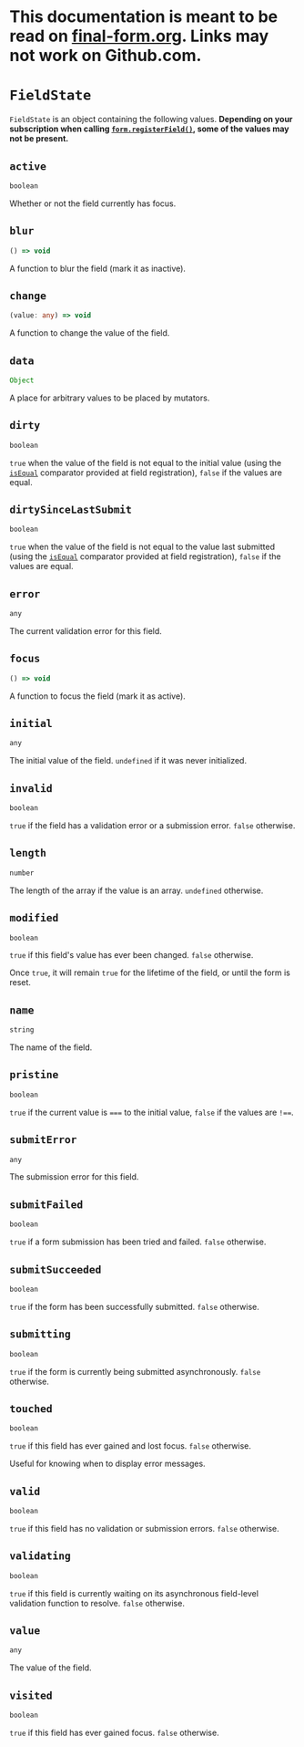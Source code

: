 # This documentation is meant to be read on [final-form.org](https://final-form.org/docs/final-form/types/FieldState). Links may not work on Github.com.

# `FieldState`

`FieldState` is an object containing the following values. **Depending on your subscription when calling [`form.registerField()`](FormApi#registerfield), some of the values may not be present.**

## `active`

```ts
boolean
```

Whether or not the field currently has focus.

## `blur`

```ts
() => void
```

A function to blur the field (mark it as inactive).

## `change`

```ts
(value: any) => void
```

A function to change the value of the field.

## `data`

```ts
Object
```

A place for arbitrary values to be placed by mutators.

## `dirty`

```ts
boolean
```

`true` when the value of the field is not equal to the initial value (using the [`isEqual`](FieldConfig#isequal) comparator provided at field registration), `false` if the values are equal.

## `dirtySinceLastSubmit`

```ts
boolean
```

`true` when the value of the field is not equal to the value last submitted (using the [`isEqual`](FieldConfig#isequal) comparator provided at field registration), `false` if the values are equal.

## `error`

```ts
any
```

The current validation error for this field.

## `focus`

```ts
() => void
```

A function to focus the field (mark it as active).

## `initial`

```ts
any
```

The initial value of the field. `undefined` if it was never initialized.

## `invalid`

```ts
boolean
```

`true` if the field has a validation error or a submission error. `false` otherwise.

## `length`

```ts
number
```

The length of the array if the value is an array. `undefined` otherwise.

## `modified`

```ts
boolean
```

`true` if this field's value has ever been changed. `false` otherwise.

Once `true`, it will remain `true` for the lifetime of the field, or until the form is reset.

## `name`

```ts
string
```

The name of the field.

## `pristine`

```ts
boolean
```

`true` if the current value is `===` to the initial value, `false` if the values are `!==`.

## `submitError`

```ts
any
```

The submission error for this field.

## `submitFailed`

```ts
boolean
```

`true` if a form submission has been tried and failed. `false` otherwise.

## `submitSucceeded`

```ts
boolean
```

`true` if the form has been successfully submitted. `false` otherwise.

## `submitting`

```ts
boolean
```

`true` if the form is currently being submitted asynchronously. `false` otherwise.

## `touched`

```ts
boolean
```

`true` if this field has ever gained and lost focus. `false` otherwise.

Useful for knowing when to display error messages.

## `valid`

```ts
boolean
```

`true` if this field has no validation or submission errors. `false` otherwise.

## `validating`

```ts
boolean
```

`true` if this field is currently waiting on its asynchronous field-level validation function to resolve. `false` otherwise.

## `value`

```ts
any
```

The value of the field.

## `visited`

```ts
boolean
```

`true` if this field has ever gained focus. `false` otherwise.
